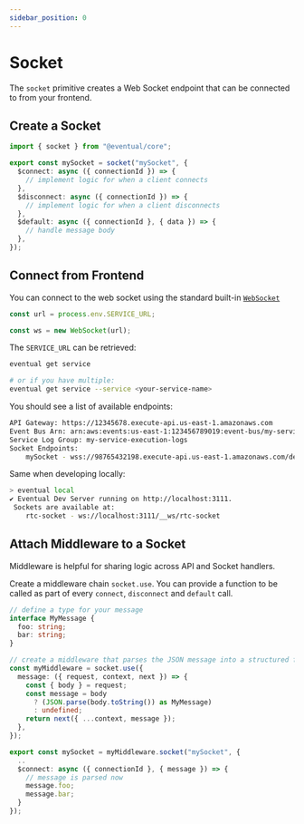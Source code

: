 ```yaml
---
sidebar_position: 0
---
```


# Socket

The `socket` primitive creates a Web Socket endpoint that can be connected to from your frontend.

## Create a Socket

```ts
import { socket } from "@eventual/core";

export const mySocket = socket("mySocket", {
  $connect: async ({ connectionId }) => {
    // implement logic for when a client connects
  },
  $disconnect: async ({ connectionId }) => {
    // implement logic for when a client disconnects
  },
  $default: async ({ connectionId }, { data }) => {
    // handle message body
  },
});
```

## Connect from Frontend

You can connect to the web socket using the standard built-in [`WebSocket`](https://developer.mozilla.org/en-US/docs/Web/API/WebSocket)

```ts
const url = process.env.SERVICE_URL;

const ws = new WebSocket(url);
```

The `SERVICE_URL` can be retrieved:

```sh
eventual get service

# or if you have multiple:
eventual get service --service <your-service-name>
```

You should see a list of available endpoints:

```sh
API Gateway: https://12345678.execute-api.us-east-1.amazonaws.com
Event Bus Arn: arn:aws:events:us-east-1:123456789019:event-bus/my-service
Service Log Group: my-service-execution-logs
Socket Endpoints:
	mySocket - wss://98765432198.execute-api.us-east-1.amazonaws.com/default
```

Same when developing locally:

```sh
> eventual local
✔ Eventual Dev Server running on http://localhost:3111.
 Sockets are available at:
	rtc-socket - ws://localhost:3111/__ws/rtc-socket
```

## Attach Middleware to a Socket

Middleware is helpful for sharing logic across API and Socket handlers.

Create a middleware chain `socket.use`. You can provide a function to be called as part of every `connect`, `disconnect` and `default` call.

```ts
// define a type for your message
interface MyMessage {
  foo: string;
  bar: string;
}

// create a middleware that parses the JSON message into a structured form
const myMiddleware = socket.use({
  message: ({ request, context, next }) => {
    const { body } = request;
    const message = body
      ? (JSON.parse(body.toString()) as MyMessage)
      : undefined;
    return next({ ...context, message });
  },
});

export const mySocket = myMiddleware.socket("mySocket", {
  ..
  $connect: async ({ connectionId }, { message }) => {
    // message is parsed now
    message.foo;
    message.bar;
  }
});
```
